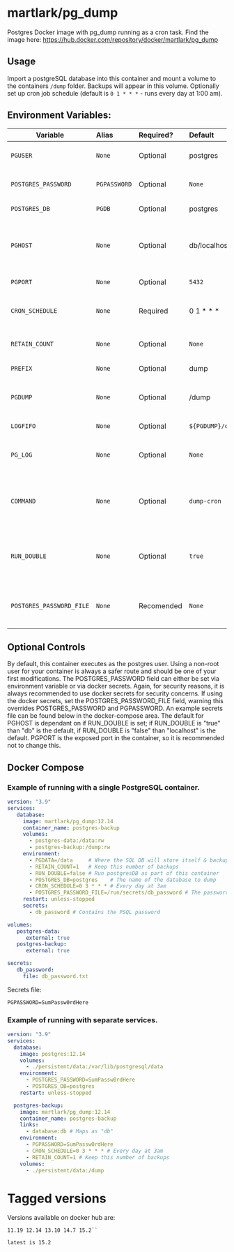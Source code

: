 martlark/pg_dump
================

Postgres Docker image with pg_dump running as a cron task. Find the image
here: https://hub.docker.com/repository/docker/martlark/pg_dump

## Usage

Import a postgreSQL database into this container and mount a volume to the containers `/dump` folder. 
Backups will appear in this volume. Optionally set up cron job schedule (default is `0 1 * * *` - 
runs every day at 1:00 am).

## Environment Variables:

| Variable                 | Alias        | Required?  | Default               | Description                                                                   |
|--------------------------|:-------------|:-----------|:----------------------|:------------------------------------------------------------------------------|
| `PGUSER`                 | `None`       | Optional   | postgres              | The user for accessing the database                                           |
| `POSTGRES_PASSWORD`      | `PGPASSWORD` | Optional   | `None`                | The password for accessing the database                                       |
| `POSTGRES_DB`            | `PGDB`       | Optional   | postgres              | The name of the database                                                      |
| `PGHOST`                 | `None`       | Optional   | db/localhost | The hostname of the database. `db` is the default if RUN_DOUBLE, `localhost` otherwise |
| `PGPORT`                 | `None`       | Optional   | `5432`                | The port for the database                                                     |
| `CRON_SCHEDULE`          | `None`       | Required   | 0 1 * * *             | The cron schedule at which to run the pg_dump                                 |
| `RETAIN_COUNT`           | `None`       | Optional   | `None`                | Optionally, a number to retain, delete older files                            |
| `PREFIX`                 | `None`       | Optional   | dump                  | Optionally, prefix for dump files                                             |
| `PGDUMP`                 | `None`       | Optional   | /dump                 | Optionally, define a different location to dump your backups.                 |
| `LOGFIFO`                | `None`       | Optional   | `${PGDUMP}/cron.fifo` | Location to write cron logs to.                                               |
| `PG_LOG`                 | `None`       | Optional   | `None`                | Optionally, set any value to view this env inside of the container            |
| `COMMAND`                | `None`       | Optional   | `dump-cron` | Options: `dump` dumps the database and exit, `dump-cron` creates a cron job and runs    |
| `RUN_DOUBLE`             | `None`       | Optional   | `true`        | "true" does not enable the PostgreSQL database within this container, "false" does    |
| `POSTGRES_PASSWORD_FILE` | `None`       | Recomended | `None`                | Location of the password file. Overrides `POSTGRES_PASSWORD` and `PGPASSWORD` |

## Optional Controls

By default, this container executes as the postgres user. Using a non-root user for your container
is always a safer route and should be one of your first modifications. The POSTGRES_PASSWORD field can 
either be set via environment variable or via docker secrets. Again, for security reasons, it is
always recommended to use docker secrets for security concerns. If using the docker secrets, set the
POSTGRES_PASSWORD_FILE field, warning this overrides POSTGRES_PASSWORD and PGPASSWORD. An example secrets 
file can be found below in the docker-compose area. The default for PGHOST is dependant on if RUN_DOUBLE 
is set; if RUN_DOUBLE is "true" than "db" is the default, if RUN_DOUBLE is "false" than "localhost" is
the default. PGPORT is the exposed port in the container, so it is recommended not to change this. 

## Docker Compose

### Example of running with a single PostgreSQL container.

```yaml
version: "3.9"
services:
   database:
     image: martlark/pg_dump:12.14
     container_name: postgres-backup
     volumes:
       - postgres-data:/data:rw
       - postgres-backup:/dump:rw
     environment:
       - PGDATA=/data     # Where the SQL DB will store itself & backups will dump
       - RETAIN_COUNT=1   # Keep this number of backups
       - RUN_DOUBLE=false # Run postgresDB as part of this container
       - POSTGRES_DB=postgres    # The name of the database to dump
       - CRON_SCHEDULE=0 3 * * * # Every day at 3am
       - POSTGRES_PASSWORD_FILE=/run/secrets/db_password # The password file
     restart: unless-stopped
     secrets:
       - db_password # Contains the PSQL password

volumes:
   postgres-data:
      external: true
   postgres-backup:
      external: true

secrets:
   db_password:
     file: db_password.txt
```

Secrets file:
```text
PGPASSWORD=SumPassw0rdHere
```

### Example of running with separate services.

```yaml
version: "3.9"
services:
  database:
    image: postgres:12.14
    volumes:
      - ./persistent/data:/var/lib/postgresql/data
    environment:
      - POSTGRES_PASSWORD=SumPassw0rdHere
      - POSTGRES_DB=postgres
    restart: unless-stopped

  postgres-backup:
    image: martlark/pg_dump:12.14
    container_name: postgres-backup
    links:
      - database:db # Maps as "db"
    environment:
      - PGPASSWORD=SumPassw0rdHere
      - CRON_SCHEDULE=0 3 * * * # Every day at 3am
      - RETAIN_COUNT=1 # Keep this number of backups
    volumes:
      - ./persistent/data:/dump
```

Tagged versions
===============

Versions available on docker hub are:

    11.19 12.14 13.10 14.7 15.2``
	
    latest is 15.2

